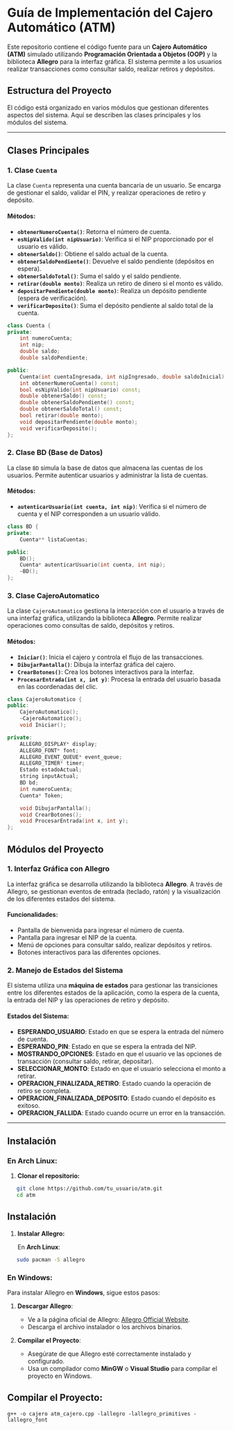 # Guía de Implementación del Cajero Automático (ATM)

Este repositorio contiene el código fuente para un **Cajero Automático (ATM)** simulado utilizando **Programación Orientada a Objetos (OOP)** y la biblioteca **Allegro** para la interfaz gráfica. El sistema permite a los usuarios realizar transacciones como consultar saldo, realizar retiros y depósitos.

## Estructura del Proyecto

El código está organizado en varios módulos que gestionan diferentes aspectos del sistema. Aquí se describen las clases principales y los módulos del sistema.

---

## Clases Principales

### 1. **Clase `Cuenta`**

La clase `Cuenta` representa una cuenta bancaria de un usuario. Se encarga de gestionar el saldo, validar el PIN, y realizar operaciones de retiro y depósito.

#### Métodos:
- **`obtenerNumeroCuenta()`**: Retorna el número de cuenta.
- **`esNipValido(int nipUsuario)`**: Verifica si el NIP proporcionado por el usuario es válido.
- **`obtenerSaldo()`**: Obtiene el saldo actual de la cuenta.
- **`obtenerSaldoPendiente()`**: Devuelve el saldo pendiente (depósitos en espera).
- **`obtenerSaldoTotal()`**: Suma el saldo y el saldo pendiente.
- **`retirar(double monto)`**: Realiza un retiro de dinero si el monto es válido.
- **`depositarPendiente(double monto)`**: Realiza un depósito pendiente (espera de verificación).
- **`verificarDeposito()`**: Suma el depósito pendiente al saldo total de la cuenta.

```cpp
class Cuenta {
private:
    int numeroCuenta;
    int nip;
    double saldo;
    double saldoPendiente;

public:
    Cuenta(int cuentaIngresada, int nipIngresado, double saldoInicial);
    int obtenerNumeroCuenta() const;
    bool esNipValido(int nipUsuario) const;
    double obtenerSaldo() const;
    double obtenerSaldoPendiente() const;
    double obtenerSaldoTotal() const;
    bool retirar(double monto);
    void depositarPendiente(double monto);
    void verificarDeposito();
};
```

### 2. **Clase BD (Base de Datos)**

La clase `BD` simula la base de datos que almacena las cuentas de los usuarios. Permite autenticar usuarios y administrar la lista de cuentas.

#### Métodos:
- **`autenticarUsuario(int cuenta, int nip)`**: Verifica si el número de cuenta y el NIP corresponden a un usuario válido.

```cpp
class BD {
private:
    Cuenta** listaCuentas;

public:
    BD();
    Cuenta* autenticarUsuario(int cuenta, int nip);
    ~BD();
};

```
### 3. **Clase CajeroAutomatico**

La clase `CajeroAutomatico` gestiona la interacción con el usuario a través de una interfaz gráfica, utilizando la biblioteca **Allegro**. Permite realizar operaciones como consultas de saldo, depósitos y retiros.

#### Métodos:
- **`Iniciar()`**: Inicia el cajero y controla el flujo de las transacciones.
- **`DibujarPantalla()`**: Dibuja la interfaz gráfica del cajero.
- **`CrearBotones()`**: Crea los botones interactivos para la interfaz.
- **`ProcesarEntrada(int x, int y)`**: Procesa la entrada del usuario basada en las coordenadas del clic.

```cpp
class CajeroAutomatico {
public:
    CajeroAutomatico();
    ~CajeroAutomatico();
    void Iniciar();

private:
    ALLEGRO_DISPLAY* display;
    ALLEGRO_FONT* font;
    ALLEGRO_EVENT_QUEUE* event_queue;
    ALLEGRO_TIMER* timer;
    Estado estadoActual;
    string inputActual;
    BD bd;
    int numeroCuenta;
    Cuenta* Token;

    void DibujarPantalla();
    void CrearBotones();
    void ProcesarEntrada(int x, int y);
};
```

## Módulos del Proyecto

### 1. **Interfaz Gráfica con Allegro**

La interfaz gráfica se desarrolla utilizando la biblioteca **Allegro**. A través de Allegro, se gestionan eventos de entrada (teclado, ratón) y la visualización de los diferentes estados del sistema.

#### Funcionalidades:
- Pantalla de bienvenida para ingresar el número de cuenta.
- Pantalla para ingresar el NIP de la cuenta.
- Menú de opciones para consultar saldo, realizar depósitos y retiros.
- Botones interactivos para las diferentes opciones.

### 2. **Manejo de Estados del Sistema**

El sistema utiliza una **máquina de estados** para gestionar las transiciones entre los diferentes estados de la aplicación, como la espera de la cuenta, la entrada del NIP y las operaciones de retiro y depósito.

#### Estados del Sistema:
- **ESPERANDO_USUARIO**: Estado en que se espera la entrada del número de cuenta.
- **ESPERANDO_PIN**: Estado en que se espera la entrada del NIP.
- **MOSTRANDO_OPCIONES**: Estado en que el usuario ve las opciones de transacción (consultar saldo, retirar, depositar).
- **SELECCIONAR_MONTO**: Estado en que el usuario selecciona el monto a retirar.
- **OPERACION_FINALIZADA_RETIRO**: Estado cuando la operación de retiro se completa.
- **OPERACION_FINALIZADA_DEPOSITO**: Estado cuando el depósito es exitoso.
- **OPERACION_FALLIDA**: Estado cuando ocurre un error en la transacción.

---

## Instalación

### En **Arch Linux**:

1. **Clonar el repositorio:**

```bash
   git clone https://github.com/tu_usuario/atm.git
   cd atm
```
## Instalación

1. **Instalar Allegro:**

   En **Arch Linux**:

```bash
   sudo pacman -S allegro
```
### En **Windows**:

Para instalar Allegro en **Windows**, sigue estos pasos:

1. **Descargar Allegro**:
   - Ve a la página oficial de Allegro: [Allegro Official Website](https://liballeg.org/).
   - Descarga el archivo instalador o los archivos binarios.

2. **Compilar el Proyecto**:
   - Asegúrate de que Allegro esté correctamente instalado y configurado.
   - Usa un compilador como **MinGW** o **Visual Studio** para compilar el proyecto en Windows.

## Compilar el Proyecto:
```
g++ -o cajero atm_cajero.cpp -lallegro -lallegro_primitives -lallegro_font
```


